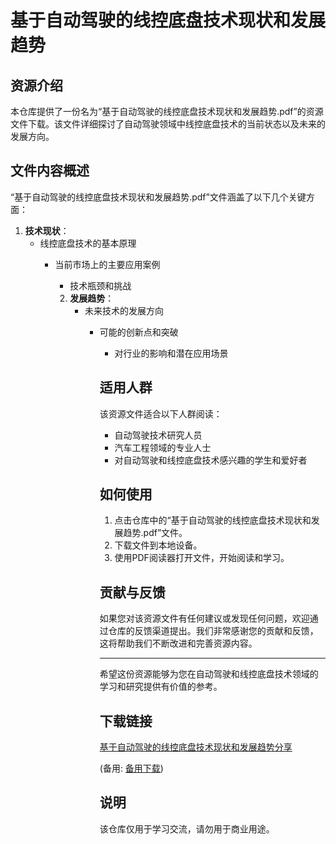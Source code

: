 # 基于自动驾驶的线控底盘技术现状和发展趋势

## 资源介绍

本仓库提供了一份名为“基于自动驾驶的线控底盘技术现状和发展趋势.pdf”的资源文件下载。该文件详细探讨了自动驾驶领域中线控底盘技术的当前状态以及未来的发展方向。

## 文件内容概述

“基于自动驾驶的线控底盘技术现状和发展趋势.pdf”文件涵盖了以下几个关键方面：

1. **技术现状**：
   - 线控底盘技术的基本原理
      - 当前市场上的主要应用案例
         - 技术瓶颈和挑战

         2. **发展趋势**：
            - 未来技术的发展方向
               - 可能的创新点和突破
                  - 对行业的影响和潜在应用场景

                  ## 适用人群

                  该资源文件适合以下人群阅读：

                  - 自动驾驶技术研究人员
                  - 汽车工程领域的专业人士
                  - 对自动驾驶和线控底盘技术感兴趣的学生和爱好者

                  ## 如何使用

                  1. 点击仓库中的“基于自动驾驶的线控底盘技术现状和发展趋势.pdf”文件。
                  2. 下载文件到本地设备。
                  3. 使用PDF阅读器打开文件，开始阅读和学习。

                  ## 贡献与反馈

                  如果您对该资源文件有任何建议或发现任何问题，欢迎通过仓库的反馈渠道提出。我们非常感谢您的贡献和反馈，这将帮助我们不断改进和完善资源内容。

                  ---

                  希望这份资源能够为您在自动驾驶和线控底盘技术领域的学习和研究提供有价值的参考。

                  ## 下载链接
                  [基于自动驾驶的线控底盘技术现状和发展趋势分享](https://pan.quark.cn/s/37a5eaefd42a) 

                  (备用: [备用下载](https://pan.baidu.com/s/1fwTWT1bkq9S7t9Vp3cqmTg?pwd=1234))

                  ## 说明

                  该仓库仅用于学习交流，请勿用于商业用途。
